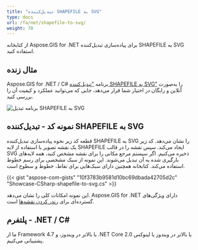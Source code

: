 ```yaml
---
title: "تبدیل‌کننده SHAPEFILE به SVG"
type: docs
url: /fa/net/shapefile-to-svg/
weight: 70
---
```


از کتابخانه Aspose.GIS for .NET برای پیاده‌سازی تبدیل‌کننده SHAPEFILE به SVG استفاده کنید.

## **مثال زنده**

Aspose.GIS for .NET / C# برنامه ["تبدیل‌کننده SHAPEFILE به SVG"](https://products.aspose.app/gis/viewer/shapefile-to-svg) را به‌صورت آنلاین و رایگان در اختیار شما قرار می‌دهد، جایی که می‌توانید عملکرد و کیفیت آن را بررسی کنید.

![برنامه تبدیل SHAPEFILE به SVG](viewer.png)

## **نمونه کد - تبدیل‌کننده SHAPEFILE به SVG**

قطعه کد زیر نحوه پیاده‌سازی تبدیل‌کننده SHAPEFILE به SVG را نشان می‌دهد. کد زیر یک نقشه تصویر با استفاده از لایه SHAPEFILE ایجاد می‌کند. سپس نقشه را در قالب SVG ذخیره می‌کنیم. اگر سیستم مرجع مکانی را برای نقشه مشخص کنید، همه لایه‌های بارگیری شده به آن تبدیل می‌شوند.
این نمونه از سبک مشخصی برای رسم خطوط استفاده می‌کند. کتابخانه همچنین دارای سبک‌هایی برای نقاط، خطوط و سطوح است.

{{< gist "aspose-com-gists" "10f3783b9581d10bc69dbada42705d2c" "Showcase-CSharp-shapefile-to-svg.cs" >}}

این نمونه امکانات کلی را نشان می‌دهد. Aspose.GIS for .NET دارای ویژگی‌های گسترده‌ای برای [رندر کردن نقشه‌ها](https://docs.aspose.com/gis/net/map-rendering/) است.

## **پلتفرم - ‎‎.NET / C#**

ما از Framework 4.7 یا بالاتر در ویندوز، و .NET Core 2.0 یا بالاتر در ویندوز یا لینوکس پشتیبانی می‌کنیم.
